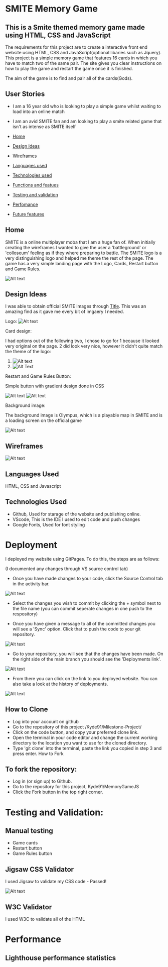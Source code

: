 # SMITE Memory Game

## This is a Smite themed memory game made using HTML, CSS and JavaScript

The requirements for this project are to create a interactive front end website using HTML, CSS and JavaScript(optional libaries such as Jquery). This project is a simple memory game that features 16 cards in which you have to match two of the same pair. The site gives you clear instructions on how to play the game and restart the game once it is finished.

The aim of the game is to find and pair all of the cards(Gods).

## User Stories

- I am a 16 year old who is looking to play a simple game whilst waiting to load into an online match
- I am an avid SMITE fan and am looking to play a smite related game that isn't as intense as SMITE itself

- [Home](#home)
- [Design Ideas](#design-ideas)
- [Wireframes](#wireframes)
- [Languages used](#languages-used)
- [Technologies used](#technologies-used)
- [Functions and featues](#functions-and-features)
- [Testing and validation](#testing-and-validation)
- [Perfomance](#performance)
- [Future features](#future-features)

## Home

SMITE is a online multiplayer moba that I am a huge fan of. When initially creating the wireframes I wanted to give the user a 'battleground' or 'colloseum' feeling as if they where preparing to battle. The SMITE logo is a very distinguishing logo and helped me theme the rest of the page.
The game has a very simple landing page with the Logo, Cards, Restart button and Game Rules.

![Alt text](/assets/WireframeHOME.png)

## Design Ideas

I was able to obtain official SMITE images through [Title](https://smite.fandom.com/wiki). This was an amazing find as it gave me every bit of imgaery I needed.

Logo:
![Alt text](/assets/SmiteLogo.webp)

Card design:

I had options out of the following two, I chose to go for 1 because it looked very original on the page. 2 did look very nice, however it didn't quite match the theme of the logo:

1. ![Alt text](/assets/emotecardback.webp)
2. ![Alt Text](/assets/cardbackleague.jpg)

Restart and Game Rules Button:

Simple button with gradient design done in CSS

![Alt text](/assets/restart.png)
![Alt text](/assets/Gamerules.png)

Background image:

The background image is Olympus, which is a playable map in SMITE and is a loading screen on the official game

![Alt text](/assets/Olympusloadingscreen.webp)

## Wireframes

![Alt text](/assets/wireframing.png)

## Languages Used

HTML, CSS and Javascript

## Technologies Used

- Github, Used for starage of the website and publishing online.
- VScode, This is the IDE I used to edit code and push changes
- Google Fonts, Used for font styling

# Deployment

I deployed my website using GitPages. To do this, the steps are as follows:

(I documented any changes through VS source control tab)

- Once you have made changes to your code, click the Source Control tab in the activity bar.

![Alt text](assets/images/sourcecontrol.png)

- Select the changes you wish to commit by clicking the + symbol next to the file name (you can commit seperate changes in one push to the respository)

- Once you have given a message to all of the committed changes you will see a 'Sync' option. Click that to push the code to your git repository.

![Alt text](assets/images/syncchanges.png)

- Go to your repository, you will see that the changes have been made. On the right side of the main branch you should see the 'Deployments link'.

![Alt text](assets/images/deploymentstab.png)

- From there you can click on the link to you deployed website. You can also take a look at the history of deployments.

![Alt text](assets/images/link.png)

## How to Clone

- Log into your account on github
- Go to the repository of this project /Kyde91/Milestone-Project/
- Click on the code button, and copy your preferred clone link.
- Open the terminal in your code editor and change the current working directory to the location you want to use for the cloned directory.
- Type 'git clone' into the terminal, paste the link you copied in step 3 and press enter.
  How to Fork

## To fork the repository:

- Log in (or sign up) to Github.
- Go to the repository for this project, Kyde91/MemoryGameJS
- Click the Fork button in the top right corner.

# Testing and Validation:

## Manual testing

- Game cards
- Restart button
- Game Rules button

## Jigsaw CSS Validator

I used Jigsaw to validate my CSS code - Passed!

![Alt text](/assets/CSSValidation.png)

## W3C Validator

I used W3C to validate all of the HTML

# Performance

## Lighthouse performance statistics
